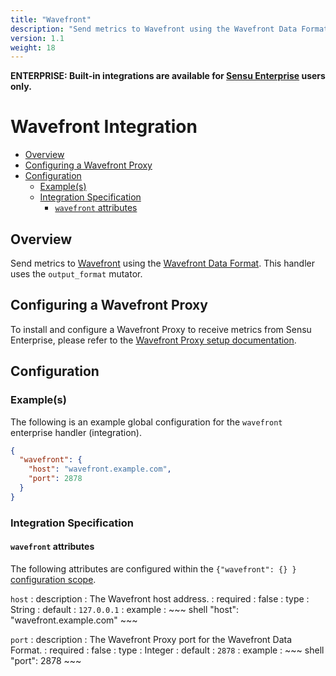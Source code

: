 ```yaml
---
title: "Wavefront"
description: "Send metrics to Wavefront using the Wavefront Data Format."
version: 1.1
weight: 18
---
```


**ENTERPRISE: Built-in integrations are available for [Sensu Enterprise][1]
users only.**

# Wavefront Integration

- [Overview](#overview)
- [Configuring a Wavefront Proxy](#configuring-a-wavefront-proxy)
- [Configuration](#configuration)
  - [Example(s)](#examples)
  - [Integration Specification](#integration-specification)
    - [`wavefront` attributes](#wavefront-attributes)

## Overview

Send metrics to [Wavefront][2] using the [Wavefront Data Format][4]. This
handler uses the `output_format` mutator.

## Configuring a Wavefront Proxy

To install and configure a Wavefront Proxy to receive metrics from Sensu
Enterprise, please refer to the [Wavefront Proxy setup documentation][5].

## Configuration

### Example(s)

The following is an example global configuration for the `wavefront` enterprise
handler (integration).

~~~ json
{
  "wavefront": {
    "host": "wavefront.example.com",
    "port": 2878
  }
}
~~~

### Integration Specification

#### `wavefront` attributes

The following attributes are configured within the `{"wavefront": {} }`
[configuration scope][3].

`host`
: description
  : The Wavefront host address.
: required
  : false
: type
  : String
: default
  : `127.0.0.1`
: example
  : ~~~ shell
    "host": "wavefront.example.com"
    ~~~

`port`
: description
  : The Wavefront Proxy port for the Wavefront Data Format.
: required
  : false
: type
  : Integer
: default
  : `2878`
: example
  : ~~~ shell
    "port": 2878
    ~~~


[1]:  /enterprise
[2]:  http://www.wavefront.com?ref=sensu-enterprise
[3]:  ../../reference/configuration.html#configuration-scopes
[4]:  https://community.wavefront.com/docs/DOC-1031
[5]:  https://community.wavefront.com/docs/DOC-1041
